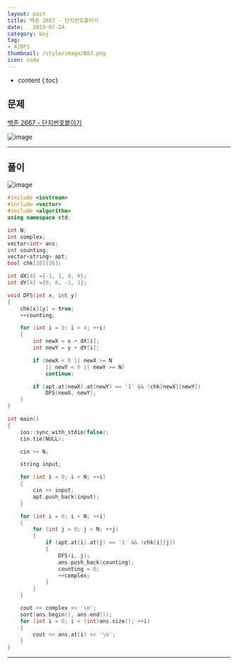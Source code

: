 ```yaml
---
layout: post
title: 백준 2667 - 단지번호붙이기
date:   2023-07-24
category: boj
tag:
- 4|DFS
thumbnail: /style/image/BOJ.png
icon: code
---
```


* content
{:toc}

##  문제

[백준 2667 - 단지번호붙이기](https://www.acmicpc.net/problem/2667)  

![image](https://github.com/ssonsonya/ssonsonya.github.io/assets/116151781/85283192-653c-4d44-be30-c57b78995b85)
  
***
  
##  풀이

![image](https://github.com/ssonsonya/ssonsonya.github.io/assets/116151781/84325a15-89af-4022-8c09-eeae8a72546c)
  
```cpp
#include <iostream>
#include <vector>
#include <algorithm>
using namespace std;

int N;
int complex;
vector<int> ans;
int counting;
vector<string> apt;
bool chk[26][26];

int dX[4] ={-1, 1, 0, 0};
int dY[4] ={0, 0, -1, 1};

void DFS(int x, int y)
{
	chk[x][y] = true;
	++counting;

	for (int i = 0; i < 4; ++i)
	{
		int newX = x + dX[i];
		int newY = y + dY[i];

		if (newX < 0 || newX >= N
			|| newY < 0 || newY >= N)
			continue;

		if (apt.at(newX).at(newY) == '1' && !chk[newX][newY])
			DFS(newX, newY);
	}
}

int main()
{
    ios::sync_with_stdio(false);
	cin.tie(NULL);

	cin >> N;

	string input;

	for (int i = 0; i < N; ++i)
	{
		cin >> input;
		apt.push_back(input);
	}

	for (int i = 0; i < N; ++i)
	{
		for (int j = 0; j < N; ++j)
		{
			if (apt.at(i).at(j) == '1' && !chk[i][j])
			{
				DFS(i, j);
				ans.push_back(counting);
				counting = 0;
				++complex;
			}
		}
	}

	cout << complex << '\n';
	sort(ans.begin(), ans.end());
	for (int i = 0; i < (int)ans.size(); ++i)
	{
		cout << ans.at(i) << '\n';
	}
}
```
  
***